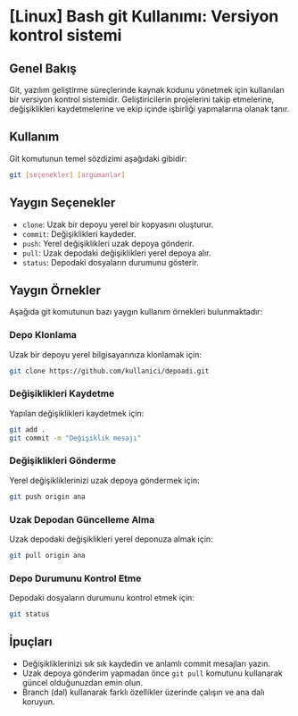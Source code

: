 # [Linux] Bash git Kullanımı: Versiyon kontrol sistemi

## Genel Bakış
Git, yazılım geliştirme süreçlerinde kaynak kodunu yönetmek için kullanılan bir versiyon kontrol sistemidir. Geliştiricilerin projelerini takip etmelerine, değişiklikleri kaydetmelerine ve ekip içinde işbirliği yapmalarına olanak tanır.

## Kullanım
Git komutunun temel sözdizimi aşağıdaki gibidir:

```bash
git [seçenekler] [argümanlar]
```

## Yaygın Seçenekler
- `clone`: Uzak bir depoyu yerel bir kopyasını oluşturur.
- `commit`: Değişiklikleri kaydeder.
- `push`: Yerel değişiklikleri uzak depoya gönderir.
- `pull`: Uzak depodaki değişiklikleri yerel depoya alır.
- `status`: Depodaki dosyaların durumunu gösterir.

## Yaygın Örnekler
Aşağıda git komutunun bazı yaygın kullanım örnekleri bulunmaktadır:

### Depo Klonlama
Uzak bir depoyu yerel bilgisayarınıza klonlamak için:

```bash
git clone https://github.com/kullanici/depoadi.git
```

### Değişiklikleri Kaydetme
Yapılan değişiklikleri kaydetmek için:

```bash
git add .
git commit -m "Değişiklik mesajı"
```

### Değişiklikleri Gönderme
Yerel değişikliklerinizi uzak depoya göndermek için:

```bash
git push origin ana
```

### Uzak Depodan Güncelleme Alma
Uzak depodaki değişiklikleri yerel deponuza almak için:

```bash
git pull origin ana
```

### Depo Durumunu Kontrol Etme
Depodaki dosyaların durumunu kontrol etmek için:

```bash
git status
```

## İpuçları
- Değişikliklerinizi sık sık kaydedin ve anlamlı commit mesajları yazın.
- Uzak depoya gönderim yapmadan önce `git pull` komutunu kullanarak güncel olduğunuzdan emin olun.
- Branch (dal) kullanarak farklı özellikler üzerinde çalışın ve ana dalı koruyun.